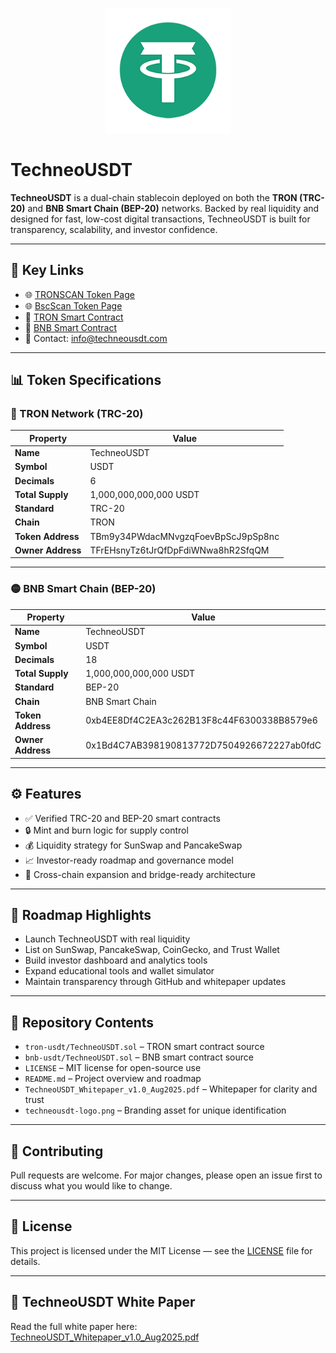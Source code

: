 <p align="center">
  <img src="./techneousdt-logo.png" alt="TechneoUSDT Logo" width="200"/>
</p>

# TechneoUSDT

**TechneoUSDT** is a dual-chain stablecoin deployed on both the **TRON (TRC-20)** and **BNB Smart Chain (BEP-20)** networks. Backed by real liquidity and designed for fast, low-cost digital transactions, TechneoUSDT is built for transparency, scalability, and investor confidence.

---

## 🔗 Key Links

- 🌐 [TRONSCAN Token Page](https://tronscan.org/#/token20/TBm9y34PWdacMNvgzqFoevBpScJ9pSp8nc)  
- 🌐 [BscScan Token Page](https://bscscan.com/token/0xb4EE8Df4C2EA3c262B13F8c44F6300338B8579e6)  
- 📜 [TRON Smart Contract](./tron-usdt/TechneoUSDT.sol)  
- 📜 [BNB Smart Contract](./bnb-usdt/TechneoUSDT.sol)  
- 📣 Contact: info@techneousdt.com

---

## 📊 Token Specifications

### 🔴 TRON Network (TRC-20)

| Property         | Value                                  |
|------------------|----------------------------------------|
| **Name**         | TechneoUSDT                            |
| **Symbol**       | USDT                                   |
| **Decimals**     | 6                                      |
| **Total Supply** | 1,000,000,000,000 USDT                 |
| **Standard**     | TRC-20                                 |
| **Chain**        | TRON                                   |
| **Token Address**| TBm9y34PWdacMNvgzqFoevBpScJ9pSp8nc     |
| **Owner Address**| TFrEHsnyTz6tJrQfDpFdiWNwa8hR2SfqQM      |

---

### 🟡 BNB Smart Chain (BEP-20)

| Property         | Value                                  |
|------------------|----------------------------------------|
| **Name**         | TechneoUSDT                            |
| **Symbol**       | USDT                                   |
| **Decimals**     | 18                                      |
| **Total Supply** | 1,000,000,000,000 USDT                 |
| **Standard**     | BEP-20                                 |
| **Chain**        | BNB Smart Chain                        |
| **Token Address**| 0xb4EE8Df4C2EA3c262B13F8c44F6300338B8579e6 |
| **Owner Address**| 0x1Bd4C7AB398190813772D7504926672227ab0fdC            |

---

## ⚙️ Features

- ✅ Verified TRC-20 and BEP-20 smart contracts  
- 🔒 Mint and burn logic for supply control  
- 💰 Liquidity strategy for SunSwap and PancakeSwap  
- 📈 Investor-ready roadmap and governance model  
- 🌉 Cross-chain expansion and bridge-ready architecture

---

## 🚀 Roadmap Highlights

- Launch TechneoUSDT with real liquidity  
- List on SunSwap, PancakeSwap, CoinGecko, and Trust Wallet  
- Build investor dashboard and analytics tools  
- Expand educational tools and wallet simulator  
- Maintain transparency through GitHub and whitepaper updates

---

## 📁 Repository Contents

- `tron-usdt/TechneoUSDT.sol` – TRON smart contract source  
- `bnb-usdt/TechneoUSDT.sol` – BNB smart contract source  
- `LICENSE` – MIT license for open-source use  
- `README.md` – Project overview and roadmap  
- `TechneoUSDT_Whitepaper_v1.0_Aug2025.pdf` – Whitepaper for clarity and trust  
- `techneousdt-logo.png` – Branding asset for unique identification

---

## 🤝 Contributing

Pull requests are welcome. For major changes, please open an issue first to discuss what you would like to change.

---

## 📜 License

This project is licensed under the MIT License — see the [LICENSE](./LICENSE) file for details.

---

## 📄 TechneoUSDT White Paper

Read the full white paper here:  
[TechneoUSDT_Whitepaper_v1.0_Aug2025.pdf](https://github.com/techneousdt/techneo-usdt/blob/main/TechneoUSDT_Whitepaper_v1.0_Aug2025.pdf)
